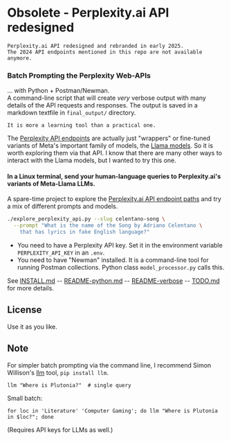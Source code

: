 <!-- markdownlint-disable MD001 MD022 MD026  -->
# Obsolete - Perplexity.ai API redesigned

```text
Perplexity.ai API redesigned and rebranded in early 2025.
The 2024 API endpoints mentioned in this repo are not available anymore.
```

### Batch Prompting the Perplexity Web-APIs

... with Python + Postman/Newman.  
A command-line script that will create _very_ verbose output with many details of the API requests and responses. The output is saved in a markdown textfile in `final_output/` directory.

```text
It is more a learning tool than a practical one.  
```

The [Perplexity API endpoints](https://docs.perplexity.ai/docs/model-cards)   are actually just "wrappers" or fine-tuned variants of Meta's important family of models, the [Llama models](https://github.com/meta-llama/). So it is worth exploring them via that API. I know that there are many other ways to interact with the Llama models, but I wanted to try this one.

#### In a Linux terminal, send your human-language queries to Perplexity.ai's variants of Meta-Llama LLMs.  

A spare-time project to explore the [Perplexity.ai API endpoint paths](https://blog.perplexity.ai/blog/introducing-pplx-online-llms) and try a mix of different prompts and models.

```bash
./explore_perplexity_api.py --slug celentano-song \
  --prompt "What is the name of the Song by Adriano Celentano \
    that has lyrics in fake English language?" 
```

- You need to have a Perplexity API key. Set it in the environment variable `PERPLEXITY_API_KEY` in an `.env`.
- You need to have "Newman" installed. It is a command-line tool for running Postman collections. Python class `model_processor.py` calls this.

See [INSTALL.md](./doc/INSTALL.md) -- [README-python.md](./doc/README-python.md) -- [README-verbose](./doc/README-verbose.md) -- [TODO.md](./doc/TODO.md) for more details.

## License

Use it as you like.

## Note

For simpler batch prompting via the command line, I recommend Simon Willison's [llm](https://github.com/simonw/llm) tool, `pip install llm`.

`llm "Where is Plutonia?"  # single query`  

Small batch:

    for loc in 'Literature' 'Computer Gaming'; do llm "Where is Plutonia in $loc?"; done

(Requires API keys for LLMs as well.)

